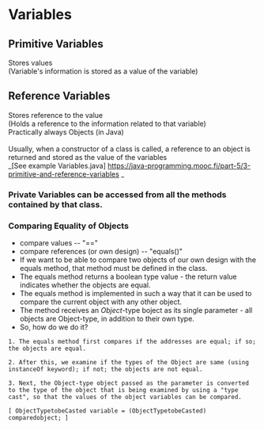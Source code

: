 # Variables
## Primitive Variables
Stores values<br>
(Variable's information is stored as a value of the variable)

## Reference Variables
Stores reference to the value<br>
(Holds a reference to the information related to that variable)<br>
Practically always Objects (in Java)<br>
<br>
Usually, when a constructor of a class is called, a reference to an object is returned and stored as the value of the variables<br>
_[See example Variables.java]
https://java-programming.mooc.fi/part-5/3-primitive-and-reference-variables
_

### Private Variables can be accessed from all the methods contained by that class.

### Comparing Equality of Objects
* compare values -- "=="
* compare references (or own design) -- "equals()"
* If we want to be able to compare two objects of our own design with the equals method, that method must be defined in the class.
* The equals method returns a boolean type value - the return value indicates whether the objects are equal.
* The equals method is implemented in such a way that it can be used to compare the current object with any other object.
* The method receives an *Object*-type boject as its single parameter - all objects are Object-type, in addition to their own type.
* So, how do we do it?
```
1. The equals method first compares if the addresses are equal; if so; the objects are equal.

2. After this, we examine if the types of the Object are same (using instanceOf keyword); if not; the objects are not equal.

3. Next, the Object-type object passed as the parameter is converted to the type of the object that is being examined by using a "type cast", so that the values of the object variables can be compared.

[ ObjectTypetobeCasted variable = (ObjectTypetobeCasted) comparedobject; ]
```

